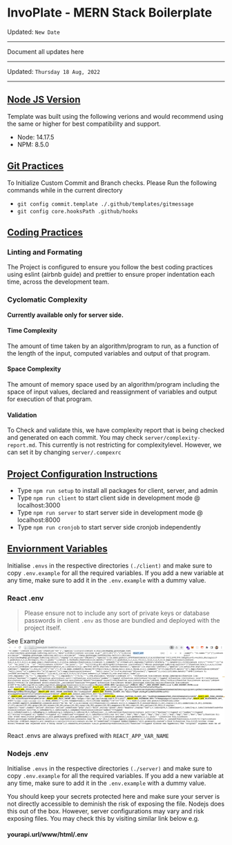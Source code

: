 # InvoPlate - MERN Stack Boilerplate <br/>
Updated: `New Date`
<hr />

Document all updates here
<hr />

Updated: `Thursday 18 Aug, 2022`
<hr />

## <u>Node JS Version</u>
Template was built using the following verions and would recommend using the same or higher for best compatibility and support. 
- Node: 14.17.5
- NPM: 8.5.0

## <u>Git Practices</u>
To Initialize Custom Commit and Branch checks. Please Run the following commands while in the current directory

- `git config commit.template ./.github/templates/gitmessage`
- `git config core.hooksPath .github/hooks`

## <u>Coding Practices</u>
### Linting and Formating
The Project is configured to ensure you follow the best coding practices using eslint (airbnb guide) and prettier to ensure proper indentation each time, across the development team. 

### Cyclomatic Complexity
<b>Currently available only for server side. </b>
#### <b>Time Complexity</b>
The amount of time taken by an algorithm/program to run, as a function of the length of the input, computed variables and output of that program.

####  <b>Space Complexity</b>
The amount of memory space used by an algorithm/program including the space of input values, declared and reassignment of variables and output for execution of that program. 
#### <b>Validation</b>
To Check and validate this, we have complexity report that is being checked and generated on each commit. You may check `server/complexity-report.md`. This currently is not restricting for complexitylevel. However, we can set it by changing `server/.compexrc` 

## <u>Project Configuration Instructions</u>
- Type `npm run setup` to install all packages for client, server, and admin
- Type `npm run client` to start client side in development mode @ localhost:3000
- Type `npm run server` to start server side in development mode @ localhost:8000
- Type `npm run cronjob` to start server side cronjob independently

## <u>Enviornment Variables</u>
Initialise `.envs` in the respective directories `(./client)` and make sure to copy `.env.example` for all the required variables. If you add a new variable at any time, make sure to add it in the `.env.example` with a dummy value.

### React .env
> Please ensure not to include any sort of private keys or database passwords in client `.env` as those are bundled and deployed with the project itself. 

See Example 
![React_APP_EXPOSED](<./images/react-app.env.png>) 


React .envs are always prefixed with `REACT_APP_VAR_NAME`

### Nodejs .env
Initialise `.envs` in the respective directories `(./server)` and make sure to copy `.env.example` for all the required variables. If you add a new variable at any time, make sure to add it in the `.env.example` with a dummy value.

You should keep your secrets protected here and make sure your server is not directly accessible to deminish the risk of exposing the file. Nodejs does this out of the box. However, server configurations may vary and risk exposing files. You may check this by visiting similar link below
e.g. 
#### yourapi.url/www/html/.env 

</hr>